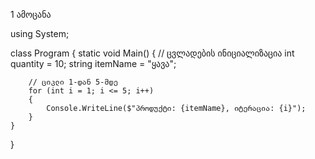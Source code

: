 1 ამოცანა 

using System;

class Program
{
    static void Main()
    {
        // ცვლადების ინიციალიზაცია
        int quantity = 10;
        string itemName = "ყავა";

        // ციკლი 1-დან 5-მდე
        for (int i = 1; i <= 5; i++)
        {
            Console.WriteLine($"პროდუქტი: {itemName}, იტერაცია: {i}");
        }
    }
}
